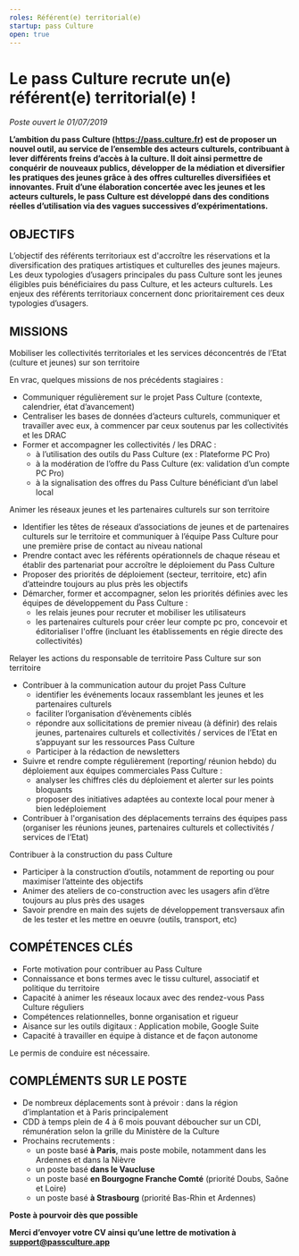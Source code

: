 ```yaml
---
roles: Référent(e) territorial(e)
startup: pass Culture
open: true
---
```


# Le pass Culture recrute un(e) référent(e) territorial(e) !

_Poste ouvert le 01/07/2019_

**L’ambition du pass Culture (https://pass.culture.fr) est de proposer un nouvel outil,
au service de l’ensemble des acteurs culturels,
contribuant à lever différents freins d’accès à la culture.
Il doit  ainsi  permettre  de  conquérir  de  nouveaux  publics, 
développer  de  la  médiation  et diversifier les pratiques des jeunes
grâce à des offres culturelles diversifiées et innovantes. Fruit d’une élaboration
concertée avec les jeunes et les acteurs culturels, le pass Culture est développé
dans  des  conditions  réelles  d’utilisation via  des  vagues  successives d’expérimentations.**

## OBJECTIFS

L’objectif des référents territoriaux est d'accroître les réservations et la diversification des pratiques  artistiques  et  culturelles  des  jeunes  majeurs.  Les  deux  typologies  d’usagers principales du pass Culture sont les jeunes éligibles puis bénéficiaires du pass Culture, et les acteurs culturels. Les enjeux des référents territoriaux concernent donc prioritairement ces deux typologies d’usagers.

## MISSIONS

Mobiliser  les  collectivités  territoriales  et  les  services  déconcentrés  de  l’Etat  (culture  et jeunes) sur son territoire

En vrac, quelques missions de nos précédents stagiaires :

* Communiquer régulièrement sur le projet Pass Culture (contexte, calendrier, état d’avancement)
* Centraliser les bases de données d’acteurs culturels, communiquer et travailler avec eux, à commencer par ceux soutenus par les collectivités et les DRAC
* Former et accompagner les collectivités / les DRAC :
    * à l’utilisation des outils du Pass Culture (ex : Plateforme PC Pro)
    * à la modération de l’offre du Pass Culture (ex: validation d’un compte PC Pro)
    * à la signalisation des offres du Pass Culture bénéficiant d’un label local

Animer les réseaux jeunes et les partenaires culturels sur son territoire

* Identifier les têtes de réseaux d’associations de jeunes et de partenaires culturels sur le territoire et communiquer à l’équipe Pass Culture pour une première prise de contact au niveau national
* Prendre contact avec les référents opérationnels de chaque réseau et établir des partenariat pour accroître le déploiement du Pass Culture
* Proposer des priorités de déploiement (secteur, territoire, etc) afin d’atteindre toujours au plus près les objectifs
* Démarcher, former et accompagner, selon les priorités définies avec les équipes de développement du Pass Culture :
    * les relais jeunes pour recruter et mobiliser les utilisateurs
    * les partenaires culturels pour créer leur compte pc pro, concevoir et éditorialiser l'offre (incluant les établissements en régie directe des collectivités)

Relayer les actions  du responsable de territoire Pass Culture sur son territoire

* Contribuer à la communication autour du projet Pass Culture
    * identifier les événements locaux rassemblant les jeunes et les partenaires culturels
    * faciliter l’organisation d’évènements ciblés
    * répondre aux sollicitations de premier niveau (à définir) des relais jeunes, partenaires culturels et collectivités / services de l’Etat en s’appuyant sur les ressources Pass Culture
    * Participer à la rédaction de newsletters
* Suivre et rendre compte régulièrement (reporting/ réunion hebdo) du déploiement aux équipes commerciales Pass Culture :
    * analyser les chiffres clés du déploiement et alerter sur les points bloquants
    * proposer des initiatives adaptées au contexte local pour mener à bien ledéploiement
* Contribuer à l'organisation des déplacements terrains des équipes pass (organiser les réunions jeunes, partenaires culturels et collectivités / services de l’Etat)

Contribuer à la construction du pass Culture

* Participer à la construction d’outils, notamment de reporting ou pour maximiser l’atteinte des objectifs
* Animer des ateliers de co-construction avec les usagers afin d’être toujours au plus près des usages
* Savoir prendre en main des sujets de développement transversaux afin de les tester et les mettre en oeuvre (outils, transport, etc)

## COMPÉTENCES CLÉS

* Forte motivation pour contribuer au Pass Culture
* Connaissance et bons termes avec le tissu culturel, associatif et politique du territoire
* Capacité à animer les réseaux locaux avec des rendez-vous Pass Culture réguliers
* Compétences relationnelles, bonne organisation et rigueur
* Aisance sur les outils digitaux : Application mobile, Google Suite
* Capacité à travailler en équipe à distance et de façon autonome 

Le permis de conduire est nécessaire.

## COMPLÉMENTS SUR LE POSTE

* De nombreux déplacements sont à prévoir : dans la région d’implantation et à Paris principalement
* CDD à temps plein de 4 à 6 mois pouvant déboucher sur un CDI, rémunération selon la grille du Ministère de la Culture
* Prochains recrutements :
    * un poste basé **à Paris**, mais poste mobile, notamment dans les Ardennes et dans la Nièvre
    * un poste basé **dans le Vaucluse**
    * un poste basé **en Bourgogne Franche Comté** (priorité Doubs, Saône et Loire)
    * un poste basé **à Strasbourg** (priorité Bas-Rhin et Ardennes)


**Poste à pourvoir dès que possible**

**Merci d’envoyer votre CV ainsi qu’une lettre de motivation à support@passculture.app**
